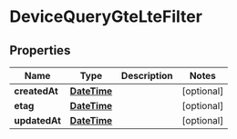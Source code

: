 
# DeviceQueryGteLteFilter

## Properties
Name | Type | Description | Notes
------------ | ------------- | ------------- | -------------
**createdAt** | [**DateTime**](DateTime.md) |  |  [optional]
**etag** | [**DateTime**](DateTime.md) |  |  [optional]
**updatedAt** | [**DateTime**](DateTime.md) |  |  [optional]



